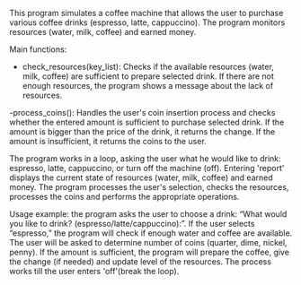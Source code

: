 This program simulates a coffee machine that allows the user to purchase various coffee drinks (espresso, latte, cappuccino). The program monitors resources (water, milk, coffee) and earned money.

Main functions:

- check_resources(key_list):
Checks if the available resources (water, milk, coffee) are sufficient to prepare selected drink. If there are not enough resources, the program shows a message about the lack of resources.

-process_coins(): 
Handles the user's coin insertion process and checks whether the entered amount is sufficient to purchase selected drink. If the amount is bigger than the price of the drink, it returns the change. If the amount is insufficient, it returns the coins to the user.

The program works in a loop, asking the user what he would like to drink: espresso, latte, cappuccino, or turn off the machine (off). Entering 'report' displays the current state of resources (water, milk, coffee) and earned money. The program processes the user's selection, checks the resources, processes the coins and performs the appropriate operations.

Usage example: 
the program asks the user to choose a drink: “What would you like to drink? (espresso/latte/cappuccino):”. If the user selects “espresso,” the program will check if enough water and coffee are available. The user will be asked to determine number of coins (quarter, dime, nickel, penny). If the amount is sufficient, the program will prepare the coffee, give the change (if needed) and update level of the resources. The process works till the user enters 'off'(break the loop).

